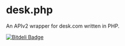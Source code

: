desk.php
========

An APIv2 wrapper for desk.com written in PHP.


[![Bitdeli Badge](https://d2weczhvl823v0.cloudfront.net/tstachl/desk.php/trend.png)](https://bitdeli.com/free "Bitdeli Badge")

